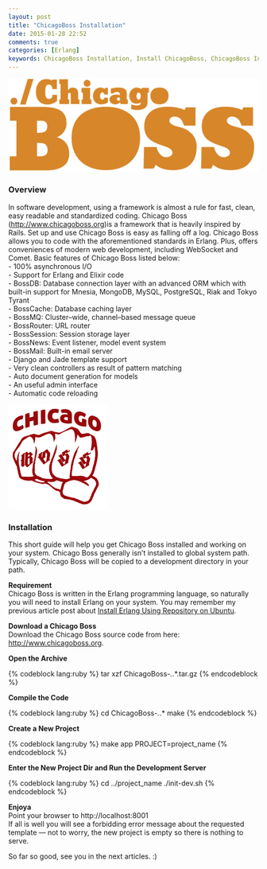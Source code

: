 ```yaml
---
layout: post
title: "ChicagoBoss Installation"
date: 2015-01-28 22:52
comments: true
categories: [Erlang]
keywords: ChicagoBoss Installation, Install ChicagoBoss, ChicagoBoss Installing, Installing ChicagoBoss, Chicago Boss Installation, Install Chicago Boss, Chicago Boss Installing, Installing Chicago Boss
---
```


<p>
  <img src="/images/logo_chicagoboss.svg" alt="ChicagoBoss Installation" />
</p>

<p>
  <h3>Overview</h3>
</p>

<p>
  In software development, using a framework is almost a rule for fast, clean, easy readable and standardized coding. Chicago Boss (<a href="http://www.chicagoboss.org/" target="_blank">http://www.chicagoboss.org</a>)is a framework that is heavily inspired by Rails. Set up and use Chicago Boss is easy as falling off a log. Chicago Boss allows you to code with the aforementioned standards in Erlang. Plus, offers conveniences of modern web development, including WebSocket and Comet. Basic features of Chicago Boss listed below:<br/>
  - 100% asynchronous I/O<br/>
  - Support for Erlang and Elixir code<br/>
  - BossDB: Database connection layer with an advanced ORM which with built-in support for Mnesia, MongoDB, MySQL, PostgreSQL, Riak and Tokyo Tyrant<br/>
  - BossCache: Database caching layer<br/>
  - BossMQ: Cluster–wide, channel–based message queue<br/>
  - BossRouter: URL router<br/>
  - BossSession: Session storage layer<br/>
  - BossNews: Event listener, model event system<br/>
  - BossMail: Built-in email server<br/>
  - Django and Jade template support<br/>
  - Very clean controllers as result of pattern matching<br/>
  - Auto document generation for models<br/>
  - An useful admin interface<br/>
  - Automatic code reloading
</p>

<p>
  <img src="/images/hand_chicagoboss.png" alt="ChicagoBoss Installation" width="200" />
</p>

<p>
  <h3>Installation</h3>
</p>

<p>
  This short guide will help you get Chicago Boss installed and working on your system. Chicago Boss generally isn’t installed to global system path. Typically, Chicago Boss will be copied to a development directory in your path.
</p>

<p>
  <strong>Requirement</strong><br/>
  Chicago Boss is written in the Erlang programming language, so naturally you will need to install Erlang on your system. You may remember my previous article post about <a href="http://geekhmer.github.io/blog/2015/01/14/install-erlang-using-repository-on-ubuntu/">Install Erlang Using Repository on Ubuntu</a>.
</p>

<p>
  <strong>Download a Chicago Boss</strong><br/>
  Download the Chicago Boss source code from here: <a href="http://www.chicagoboss.org/" target="_blank">http://www.chicagoboss.org</a>.
</p>

<p>
  <strong>Open the Archive</strong><br/>
</p>

{% codeblock lang:ruby %}
tar xzf ChicagoBoss-*.*.*.tar.gz
{% endcodeblock %}

<p>
  <strong>Compile the Code</strong><br/>
</p>

{% codeblock lang:ruby %}
cd ChicagoBoss-*.*.*
make
{% endcodeblock %}

<p>
  <strong>Create a New Project</strong><br/>
</p>

{% codeblock lang:ruby %}
make app PROJECT=project_name
{% endcodeblock %}

<p>
  <strong>Enter the New Project Dir and Run the Development Server</strong><br/>
</p>

{% codeblock lang:ruby %}
cd ../project_name
./init-dev.sh
{% endcodeblock %}

<p>
  <strong>Enjoya</strong><br/>
  Point your browser to http://localhost:8001<br/>
  If all is well you will see a forbidding error message about the requested template — not to worry, the new project is empty so there is nothing to serve.
</p>

<p>
  So far so good, see you in the next articles. :)
</p>
